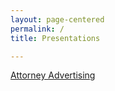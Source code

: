 ```yaml
---
layout: page-centered
permalink: /
title: Presentations

---
```


[Attorney Advertising](https://www.emfink.net/Presentations/AttorneyAdvertising.html)


